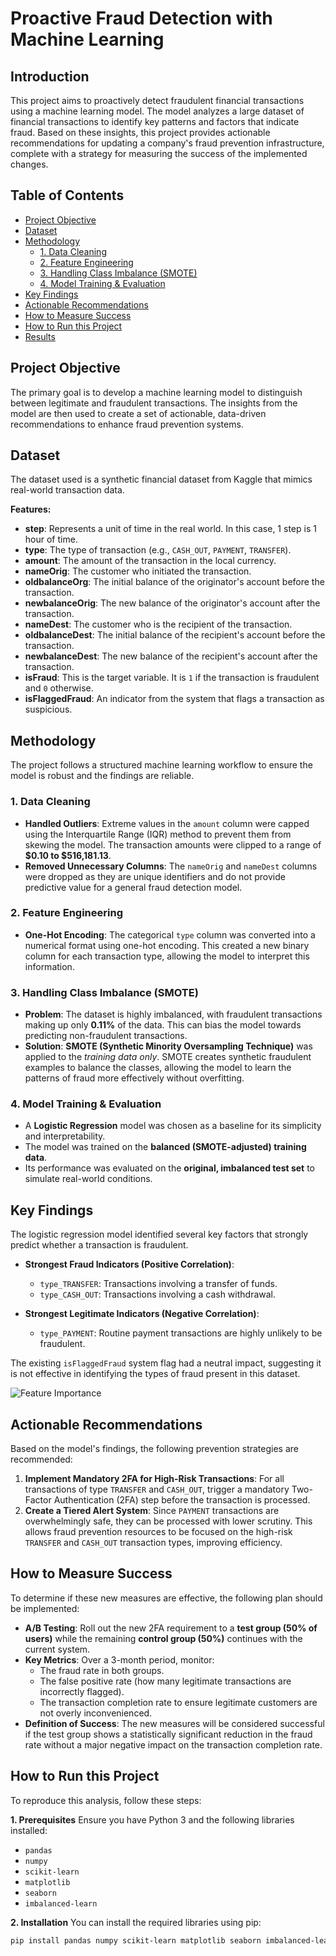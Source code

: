 # Proactive Fraud Detection with Machine Learning

## Introduction

This project aims to proactively detect fraudulent financial transactions using a machine learning model. The model analyzes a large dataset of financial transactions to identify key patterns and factors that indicate fraud. Based on these insights, this project provides actionable recommendations for updating a company's fraud prevention infrastructure, complete with a strategy for measuring the success of the implemented changes.

## Table of Contents
- [Project Objective](#project-objective)
- [Dataset](#dataset)
- [Methodology](#methodology)
  - [1. Data Cleaning](#1-data-cleaning)
  - [2. Feature Engineering](#2-feature-engineering)
  - [3. Handling Class Imbalance (SMOTE)](#3-handling-class-imbalance-smote)
  - [4. Model Training & Evaluation](#4-model-training--evaluation)
- [Key Findings](#key-findings)
- [Actionable Recommendations](#actionable-recommendations)
- [How to Measure Success](#how-to-measure-success)
- [How to Run this Project](#how-to-run-this-project)
- [Results](#results)

## Project Objective

The primary goal is to develop a machine learning model to distinguish between legitimate and fraudulent transactions. The insights from the model are then used to create a set of actionable, data-driven recommendations to enhance fraud prevention systems.

## Dataset

The dataset used is a synthetic financial dataset from Kaggle that mimics real-world transaction data.

**Features:**
- **step**: Represents a unit of time in the real world. In this case, 1 step is 1 hour of time.
- **type**: The type of transaction (e.g., `CASH_OUT`, `PAYMENT`, `TRANSFER`).
- **amount**: The amount of the transaction in the local currency.
- **nameOrig**: The customer who initiated the transaction.
- **oldbalanceOrg**: The initial balance of the originator's account before the transaction.
- **newbalanceOrig**: The new balance of the originator's account after the transaction.
- **nameDest**: The customer who is the recipient of the transaction.
- **oldbalanceDest**: The initial balance of the recipient's account before the transaction.
- **newbalanceDest**: The new balance of the recipient's account after the transaction.
- **isFraud**: This is the target variable. It is `1` if the transaction is fraudulent and `0` otherwise.
- **isFlaggedFraud**: An indicator from the system that flags a transaction as suspicious.

## Methodology

The project follows a structured machine learning workflow to ensure the model is robust and the findings are reliable.

### 1. Data Cleaning
- **Handled Outliers**: Extreme values in the `amount` column were capped using the Interquartile Range (IQR) method to prevent them from skewing the model. The transaction amounts were clipped to a range of **$0.10 to $516,181.13**.
- **Removed Unnecessary Columns**: The `nameOrig` and `nameDest` columns were dropped as they are unique identifiers and do not provide predictive value for a general fraud detection model.

### 2. Feature Engineering
- **One-Hot Encoding**: The categorical `type` column was converted into a numerical format using one-hot encoding. This created a new binary column for each transaction type, allowing the model to interpret this information.

### 3. Handling Class Imbalance (SMOTE)
- **Problem**: The dataset is highly imbalanced, with fraudulent transactions making up only **0.11%** of the data. This can bias the model towards predicting non-fraudulent transactions.
- **Solution**: **SMOTE (Synthetic Minority Oversampling Technique)** was applied to the *training data only*. SMOTE creates synthetic fraudulent examples to balance the classes, allowing the model to learn the patterns of fraud more effectively without overfitting.

### 4. Model Training & Evaluation
- A **Logistic Regression** model was chosen as a baseline for its simplicity and interpretability.
- The model was trained on the **balanced (SMOTE-adjusted) training data**.
- Its performance was evaluated on the **original, imbalanced test set** to simulate real-world conditions.

## Key Findings

The logistic regression model identified several key factors that strongly predict whether a transaction is fraudulent.

- **Strongest Fraud Indicators (Positive Correlation)**:
  - `type_TRANSFER`: Transactions involving a transfer of funds.
  - `type_CASH_OUT`: Transactions involving a cash withdrawal.

- **Strongest Legitimate Indicators (Negative Correlation)**:
  - `type_PAYMENT`: Routine payment transactions are highly unlikely to be fraudulent.

The existing `isFlaggedFraud` system flag had a neutral impact, suggesting it is not effective in identifying the types of fraud present in this dataset.

![Feature Importance](https://i.imgur.com/G5gE3Vv.png)

## Actionable Recommendations

Based on the model's findings, the following prevention strategies are recommended:

1.  **Implement Mandatory 2FA for High-Risk Transactions**: For all transactions of type `TRANSFER` and `CASH_OUT`, trigger a mandatory Two-Factor Authentication (2FA) step before the transaction is processed.
2.  **Create a Tiered Alert System**: Since `PAYMENT` transactions are overwhelmingly safe, they can be processed with lower scrutiny. This allows fraud prevention resources to be focused on the high-risk `TRANSFER` and `CASH_OUT` transaction types, improving efficiency.

## How to Measure Success

To determine if these new measures are effective, the following plan should be implemented:

- **A/B Testing**: Roll out the new 2FA requirement to a **test group (50% of users)** while the remaining **control group (50%)** continues with the current system.
- **Key Metrics**: Over a 3-month period, monitor:
    - The fraud rate in both groups.
    - The false positive rate (how many legitimate transactions are incorrectly flagged).
    - The transaction completion rate to ensure legitimate customers are not overly inconvenienced.
- **Definition of Success**: The new measures will be considered successful if the test group shows a statistically significant reduction in the fraud rate without a major negative impact on the transaction completion rate.

## How to Run this Project

To reproduce this analysis, follow these steps:

**1. Prerequisites**
Ensure you have Python 3 and the following libraries installed:
- `pandas`
- `numpy`
- `scikit-learn`
- `matplotlib`
- `seaborn`
- `imbalanced-learn`

**2. Installation**
You can install the required libraries using pip:
```bash
pip install pandas numpy scikit-learn matplotlib seaborn imbalanced-learn
